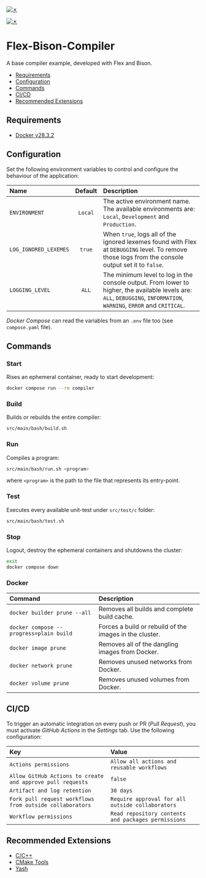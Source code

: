 [![✗](https://img.shields.io/badge/Release-v2.0.0-ffb600.svg?style=for-the-badge)](https://github.com/agustin-golmar/Flex-Bison-Compiler/releases)

[![✗](https://github.com/agustin-golmar/Flex-Bison-Compiler/actions/workflows/pipeline.yaml/badge.svg?branch=production)](https://github.com/agustin-golmar/Flex-Bison-Compiler/actions/workflows/pipeline.yaml)

# Flex-Bison-Compiler

A base compiler example, developed with Flex and Bison.

* [Requirements](#requirements)
* [Configuration](#configuration)
* [Commands](#commands)
* [CI/CD](#cicd)
* [Recommended Extensions](#recommended-extensions)

## Requirements

* [Docker v28.3.2](https://www.docker.com/)

## Configuration

Set the following environment variables to control and configure the behaviour of the application:

| Name                  | Default | Description                                                                                                                                                           |
| :-------------------- | :-----: | :-------------------------------------------------------------------------------------------------------------------------------------------------------------------- |
| `ENVIRONMENT`         | `Local` | The active environment name. The available environments are: `Local`, `Development` and `Production`.                                                                 |
| `LOG_IGNORED_LEXEMES` | `true`  | When `true`, logs all of the ignored lexemes found with Flex at `DEBUGGING` level. To remove those logs from the console output set it to `false`.                    |
| `LOGGING_LEVEL`       | `ALL`   | The minimum level to log in the console output. From lower to higher, the available levels are: `ALL`, `DEBUGGING`, `INFORMATION`, `WARNING`, `ERROR` and `CRITICAL`. |

_Docker Compose_ can read the variables from an `.env` file too (see `compose.yaml` file).

## Commands

### Start

Rises an ephemeral container, ready to start development:

```bash
docker compose run --rm compiler
```

### Build

Builds or rebuilds the entire compiler:

```bash
src/main/bash/build.sh
```

### Run

Compiles a program:

```bash
src/main/bash/run.sh <program>
```

where `<program>` is the path to the file that represents its entry-point.

### Test

Executes every available unit-test under `src/test/c` folder:

```bash
src/main/bash/test.sh
```

### Stop

Logout, destroy the ephemeral containers and shutdowns the cluster:

```bash
exit
docker compose down
```

### Docker

| Command                                 | Description                                             |
| :-------------------------------------- | :------------------------------------------------------ |
| `docker builder prune --all`            | Removes all builds and complete build cache.            |
| `docker compose --progress=plain build` | Forces a build or rebuild of the images in the cluster. |
| `docker image prune`                    | Removes all of the dangling images from Docker.         |
| `docker network prune`                  | Removes unused networks from Docker.                    |
| `docker volume prune`                   | Removes unused volumes from Docker.                     |

## CI/CD

To trigger an automatic integration on every push or PR (_Pull Request_), you must activate _GitHub Actions_ in the _Settings_ tab. Use the following configuration:

| Key                                                        | Value                                               |
| :--------------------------------------------------------- | :-------------------------------------------------- |
| `Actions permissions`                                      | `Allow all actions and reusable workflows`          |
| `Allow GitHub Actions to create and approve pull requests` | `false`                                             |
| `Artifact and log retention`                               | `30 days`                                           |
| `Fork pull request workflows from outside collaborators`   | `Require approval for all outside collaborators`    |
| `Workflow permissions`                                     | `Read repository contents and packages permissions` |

## Recommended Extensions

* [C/C++](https://marketplace.visualstudio.com/items?itemName=ms-vscode.cpptools)
* [CMake Tools](https://marketplace.visualstudio.com/items?itemName=ms-vscode.cmake-tools)
* [Yash](https://marketplace.visualstudio.com/items?itemName=daohong-emilio.yash)

